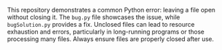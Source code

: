 This repository demonstrates a common Python error: leaving a file open without closing it. The `bug.py` file showcases the issue, while `bugSolution.py` provides a fix. Unclosed files can lead to resource exhaustion and errors, particularly in long-running programs or those processing many files.  Always ensure files are properly closed after use.